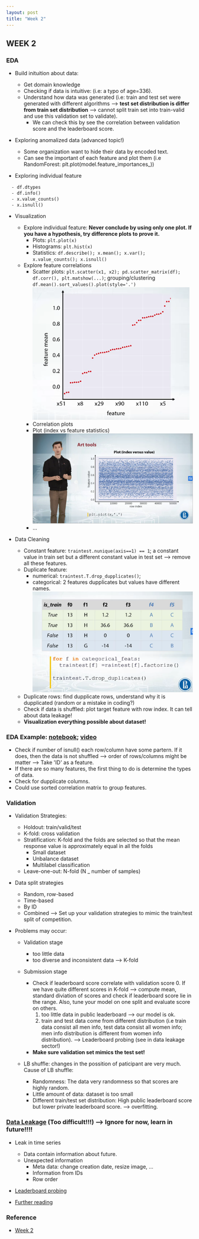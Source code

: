```yaml
---
layout: post
title: "Week 2"
---
```


## WEEK 2

### EDA
- Build inituition about data: 
  - Get domain knowledge
  - Checking if data is intuitive: (i.e: a typo of age=336). 
  - Understand how data was generated (i.e: train and test set were generated with different algorithms --> **test set distribution is differ from train set distribution** --> cannot split train set into train-valid and use this validation set to validate). 
    - We can check this by see the correlation between validation score and the leaderboard score.

- Exploring anomalized data (advanced topic!)
  - Some organization want to hide their data by encoded text.
  - Can see the important of each feature and plot them (i.e RandomForest: plt.plot(model.feature_importances_))
  
- Exploring individual feature
```
  - df.dtypes
  - df.info()
  - x.value_counts()
  - x.isnull()
```
  
- Visualization  
  - Explore individual feature: **Never conclude by using only one plot. If you have a hypothesis, try difference plots to prove it.** 
    - Plots: ``` plt.plot(x) ```
    - Histograms: ``` plt.hist(x) ```
    - Statistics: ```df.describe(); x.mean(); x.var(); x.value_counts(); x.isnull()```
  - Explore feature correlations
    - Scatter plots: ```plt.scatter(x1, x2); pd.scatter_matrix(df); df.corr(), plt.matshow(...)```; grouping/clustering  ```df.mean().sort_values().plot(style='.')``` ![](/how-to-win-data-science-competition-learn-from-top-kaggler/images/groups.png)
    - Correlation plots
    - Plot (index vs feature statistics) 
    ![](/how-to-win-data-science-competition-learn-from-top-kaggler/images/plot.png)
    - ...
    
- Data Cleaning
  - Constant feature: ```traintest.nunique(axis==1) == 1```; a constant value in train set but a different constant value in test set --> remove all these features. 
  - Duplicate feature: 
    - numerical: ``` traintest.T.drop_dupplicates() ```; 
    - categorical: 2 features dupplicates but values have different names.
    ![](/how-to-win-data-science-competition-learn-from-top-kaggler/images/dupplicate_features.png)
  - Duplicate rows: find dupplicate rows, understand why it is dupplicated (random or a mistake in coding?)
  - Check if data is shuffled: plot target feature with row index. It can tell about data leakage!
  - **Visualization everything possible about dataset!**
   
### EDA Example: [notebook](https://www.coursera.org/learn/competitive-data-science/notebook/fhzQR/notebook-for-the-screencast); [video](https://www.coursera.org/learn/competitive-data-science/lecture/Cf3nS/springleaf-competition-eda-ii)
- Check if number of isnull() each row/column have some partern. If it does, then the data is not shuffled --> order of rows/columns might be matter --> Take 'ID' as a feature. 
[](/how-to-win-data-science-competition-learn-from-top-kaggler/images/id_feature.png) 
[](/how-to-win-data-science-competition-learn-from-top-kaggler/images/column_feature.png)
- If there are so many features, the first thing to do is determine the types of data.
- Check for dupplicate columns.
- Could use sorted correlation matrix to group features.
[](/how-to-win-data-science-competition-learn-from-top-kaggler/images/corr_matrix.png)

### Validation

- Validation Strategies: 
  - Holdout: train/valid/test
  - K-fold: cross validation
  - Stratification: K-fold and the folds are selected so that the mean response value is approximately equal in all the folds
    - Small dataset
    - Unbalance dataset
    - Multilabel classification
  - Leave-one-out: N-fold (N _ number of samples)

- Data split strategies
  - Random, row-based
  - Time-based
  - By ID
  - Combined 
--> Set up your validation strategies to mimic the train/test split of competition.

- Problems may occur:
  - Validation stage
    - too little data
    - too diverse and inconsistent data
--> K-fold
  - Submission stage
    - Check if leaderboard score correlate with validation score
      0. If we have quite different scores in K-fold --> compute mean, standard diviation of scores and check if leaderboard score lie in the range. Also, tune your model on one split and evaluate score on others.
      1. too little data in public leaderboard --> our model is ok.
      2. train and test data come from different distribution (i.e train data consist all men info, test data consist all women info; men info distribution is different from women info distribution).
        --> Leaderboard probing (see in data leakage sector!)
    - **Make sure validation set mimics the test set!**
[](/how-to-win-data-science-competition-learn-from-top-kaggler/images/train_set_diff_distribution.png)

  - LB shuffle: changes in the possition of paticipant are very much. Cause of LB shuffle:
    - Randomness: The data very randomness so that scores are highly random.
    - Little amount of data: dataset is too small
    - Different train/test set distribution: High public leaderboard score but lower private leaderboard score. --> overfitting.

### [Data Leakage](https://www.coursera.org/learn/competitive-data-science/lecture/Uxcm1/expedia-challenge) (Too difficult!!!) --> Ignore for now, learn in future!!!!
- Leak in time series
  - Data contain information about future.
  - Unexpected information
    - Meta data: change creation date, resize image, ...
    - Information from IDs
    - Row order

- [Leaderboard probing](https://www.coursera.org/learn/competitive-data-science/lecture/0tkKf/leaderboard-probing-and-examples-of-rare-data-leaks)

- [Further reading](https://www.kaggle.com/olegtrott/the-perfect-score-script)

### Reference
- [Week 2](https://www.coursera.org/learn/competitive-data-science/home/week/2)



